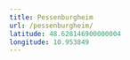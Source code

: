 ```yaml
---
title: Pessenburgheim
url: /pessenburgheim/
latitude: 48.628146900000004
longitude: 10.953849
---
```

